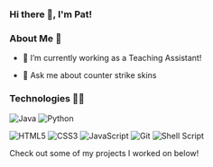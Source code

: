 ### Hi there 👋, I'm Pat!

<!--[![](https://img.shields.io/badge/📄resume-gray?&style=for-the-badge)]()-->

<!--[![](https://img.shields.io/badge/linkedin-%230077B5.svg?&style=for-the-badge&logo=linkedin&logoColor=white)](https://www.linkedin.com/in/ /)-->
<!--[![](https://img.shields.io/badge/Gmail-D14836?style=for-the-badge&logo=gmail&logoColor=white)](mailto:)-->

### About Me 👦

- 🌱 I’m currently working as a Teaching Assistant!
<!--- 📫 How to reach me: -->
- 💬 Ask me about counter strike skins

### Technologies 👨‍💻

![Java](https://img.shields.io/badge/java-%23ED8B00.svg?style=for-the-badge&logo=openjdk&logoColor=white)
![Python](https://img.shields.io/badge/python-3670A0?style=for-the-badge&logo=python&logoColor=ffdd54)

<!--![C](https://img.shields.io/badge/c-%2300599C.svg?style=for-the-badge&logo=c&logoColor=white)-->

![HTML5](https://img.shields.io/badge/html5-%23E34F26.svg?style=for-the-badge&logo=html5&logoColor=white)
![CSS3](https://img.shields.io/badge/css3-%231572B6.svg?style=for-the-badge&logo=css3&logoColor=white)
![JavaScript](https://img.shields.io/badge/javascript-%23323330.svg?style=for-the-badge&logo=javascript&logoColor=%23F7DF1E)
![Git](https://img.shields.io/badge/git-%23F05033.svg?style=for-the-badge&logo=git&logoColor=white)
![Shell Script](https://img.shields.io/badge/shell-%23121011.svg?style=for-the-badge&logo=gnu-bash&logoColor=white)

Check out some of my projects I worked on below!
